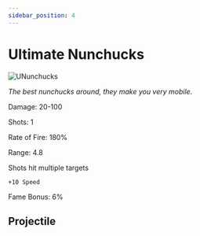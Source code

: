 ```yaml
---
sidebar_position: 4
---
```


# Ultimate Nunchucks

![UNunchucks](https://vwiki.valorserver.com/api/item/picture/ultimate%20nunchucks)

<i>The best nunchucks around, they make you very mobile.</i>

Damage: 20-100

Shots: 1

Rate of Fire: 180% 

Range: 4.8

Shots hit multiple targets

    +10 Speed

Fame Bonus: 6%

## Projectile
